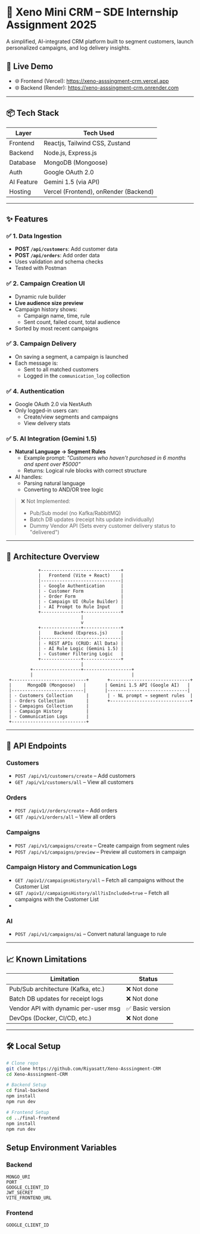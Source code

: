 # 🧠 Xeno Mini CRM – SDE Internship Assignment 2025

A simplified, AI-integrated CRM platform built to segment customers, launch personalized campaigns, and log delivery insights.

## 🚀 Live Demo
- 🌐 Frontend (Vercel): https://xeno-asssingment-crm.vercel.app
- 🌐 Backend (Render): https://xeno-asssingment-crm.onrender.com

---

## 📦 Tech Stack

| Layer        | Tech Used                     |
|--------------|------------------------------- |
| Frontend     | Reactjs, Tailwind CSS, Zustand |
| Backend      | Node.js, Express.js            |
| Database     | MongoDB (Mongoose)             |
| Auth         | Google OAuth 2.0    |
| AI Feature   | Gemini 1.5 (via API)       |
| Hosting      | Vercel (Frontend), onRender (Backend) |

---

## ✨ Features

### ✅ 1. Data Ingestion
- **POST `/api/customers`**: Add customer data
- **POST `/api/orders`**: Add order data
- Uses validation and schema checks
- Tested with Postman

### ✅ 2. Campaign Creation UI
- Dynamic rule builder
- **Live audience size preview**
- Campaign history shows:
  - Campaign name, time, rule
  - Sent count, failed count, total audience
- Sorted by most recent campaigns

### ✅ 3. Campaign Delivery
- On saving a segment, a campaign is launched
- Each message is:
  - Sent to all matched customers
  - Logged in the `communication_log` collection



### ✅ 4. Authentication
- Google OAuth 2.0 via NextAuth
- Only logged-in users can:
  - Create/view segments and campaigns
  - View delivery stats

### ✅ 5. AI Integration (Gemini 1.5)
- **Natural Language → Segment Rules**
  - Example prompt: _"Customers who haven’t purchased in 6 months and spent over ₹5000"_
  - Returns: Logical rule blocks with correct structure
- AI handles:
  - Parsing natural language
  - Converting to AND/OR tree logic

> ❌ Not Implemented:
> - Pub/Sub model (no Kafka/RabbitMQ)
> - Batch DB updates (receipt hits update individually)
> - Dummy Vendor API (Sets every customer  delivery status to "delivered")
---

## 📐 Architecture Overview
                +------------------------------+
                |   Frontend (Vite + React)    |
                |------------------------------|
                | - Google Authentication      |
                | - Customer Form              |
                | - Order Form                 |
                | - Campaign UI (Rule Builder) |
                | - AI Prompt to Rule Input    |
                +---------------+--------------+
                                |
                                v
                +---------------+--------------+
                |     Backend (Express.js)     |
                |------------------------------|
                | - REST APIs (CRUD: All Data) |
                | - AI Rule Logic (Gemini 1.5) |
                | - Customer Filtering Logic   |
                +---------------+--------------+
                                |
             +------------------+------------------+
             |                                     |
     +----------------------------+       +------------------------------+
     |      MongoDB (Mongoose)   |       | Gemini 1.5 API (Google AI)   |
     |---------------------------|       |------------------------------|
     | - Customers Collection     |       | - NL prompt → segment rules  |
     | - Orders Collection        |       +------------------------------+
     | - Campaigns Collection     |
     | - Campaign History         |
     | - Communication Logs       |
     +----------------------------+


---

## 🧪 API Endpoints

### Customers
- `POST /api/v1/customers/create` – Add customers
- `GET /api/v1/customers/all` – View all customers

### Orders
- `POST /apiv1//orders/create` – Add orders
- `GET /api/v1/orders/all` – View all orders

### Campaigns
- `POST /api/v1/campaigns/create` – Create campaign from segment rules
- `POST /api/v1/campaigns/preview` – Preview all customers in campaign

### Campaign History and Communication Logs
- `GET /apiv1//campaignsHistory/all` – Fetch all campaigns without the Customer List
- `GET /apiv1//campaignsHistory/all?isIncluded=true` – Fetch all campaigns with the Customer List
- 
### AI
- `POST /api/v1/campaigns/ai` – Convert natural language to rule

---

## 📈 Known Limitations

| Limitation                          | Status         |
|-------------------------------------|----------------|
| Pub/Sub architecture (Kafka, etc.)  | ❌ Not done     |
| Batch DB updates for receipt logs   | ❌ Not done     |
| Vendor API with dynamic per-user msg | ✅ Basic version |
| DevOps (Docker, CI/CD, etc.)        | ❌ Not done     |

---

## 🛠 Local Setup

```bash
# Clone repo
git clone https://github.com/Riyasatt/Xeno-Asssingment-CRM
cd Xeno-Asssingment-CRM

# Backend Setup
cd final-backend
npm install
npm run dev

# Frontend Setup
cd ../final-frontend
npm install
npm run dev

```

## Setup Environment Variables
### Backend
```text
MONGO_URI
PORT
GOOGLE_CLIENT_ID
JWT_SECRET
VITE_FRONTEND_URL
```

### Frontend
```text
GOOGLE_CLIENT_ID
```
